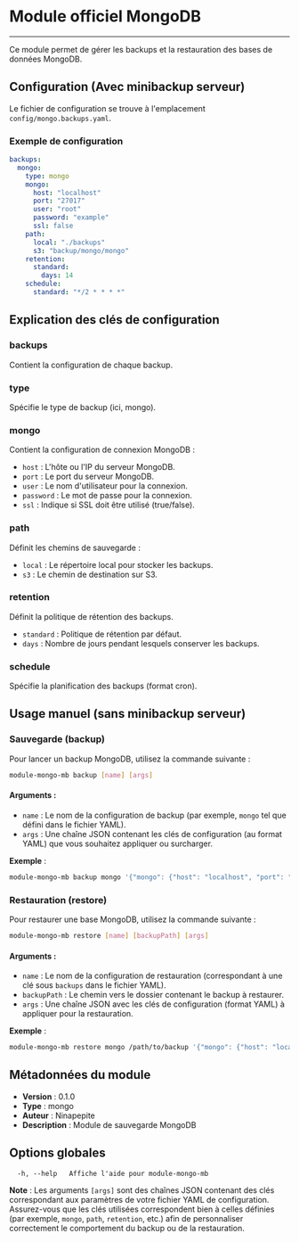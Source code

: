 # Module officiel MongoDB

---

Ce module permet de gérer les backups et la restauration des bases de données MongoDB.

## Configuration (Avec minibackup serveur)

Le fichier de configuration se trouve à l'emplacement `config/mongo.backups.yaml`.

### Exemple de configuration

```yaml
backups:
  mongo:
    type: mongo
    mongo: 
      host: "localhost"
      port: "27017"
      user: "root"
      password: "example"
      ssl: false
    path:
      local: "./backups"
      s3: "backup/mongo/mongo"
    retention:
      standard: 
        days: 14
    schedule:
      standard: "*/2 * * * *"
```


## Explication des clés de configuration

### backups

Contient la configuration de chaque backup.

### type

Spécifie le type de backup (ici, mongo).

### mongo

Contient la configuration de connexion MongoDB :

- `host` : L'hôte ou l'IP du serveur MongoDB.
- `port` : Le port du serveur MongoDB.
- `user` : Le nom d'utilisateur pour la connexion.
- `password` : Le mot de passe pour la connexion.
- `ssl` : Indique si SSL doit être utilisé (true/false).


### path

Définit les chemins de sauvegarde :

- `local` : Le répertoire local pour stocker les backups.
- `s3` : Le chemin de destination sur S3.


### retention

Définit la politique de rétention des backups.

- `standard` : Politique de rétention par défaut.
- `days` : Nombre de jours pendant lesquels conserver les backups.


### schedule

Spécifie la planification des backups (format cron).

## Usage manuel (sans minibackup serveur)

### Sauvegarde (backup)

Pour lancer un backup MongoDB, utilisez la commande suivante :

```bash
module-mongo-mb backup [name] [args]
```


#### Arguments :

- `name` : Le nom de la configuration de backup (par exemple, `mongo` tel que défini dans le fichier YAML).
- `args` : Une chaîne JSON contenant les clés de configuration (au format YAML) que vous souhaitez appliquer ou surcharger.

**Exemple** :

```bash
module-mongo-mb backup mongo '{"mongo": {"host": "localhost", "port": "27017"}}'
```


### Restauration (restore)

Pour restaurer une base MongoDB, utilisez la commande suivante :

```bash
module-mongo-mb restore [name] [backupPath] [args]
```


#### Arguments :

- `name` : Le nom de la configuration de restauration (correspondant à une clé sous `backups` dans le fichier YAML).
- `backupPath` : Le chemin vers le dossier contenant le backup à restaurer.
- `args` : Une chaîne JSON avec les clés de configuration (format YAML) à appliquer pour la restauration.

**Exemple** :

```bash
module-mongo-mb restore mongo /path/to/backup '{"mongo": {"host": "localhost", "port": "27017"}}'
```


## Métadonnées du module

- **Version** : 0.1.0
- **Type** : mongo
- **Auteur** : Ninapepite
- **Description** : Module de sauvegarde MongoDB


## Options globales

```
  -h, --help   Affiche l'aide pour module-mongo-mb
```

**Note** : Les arguments `[args]` sont des chaînes JSON contenant des clés correspondant aux paramètres de votre fichier YAML de configuration. Assurez-vous que les clés utilisées correspondent bien à celles définies (par exemple, `mongo`, `path`, `retention`, etc.) afin de personnaliser correctement le comportement du backup ou de la restauration.

